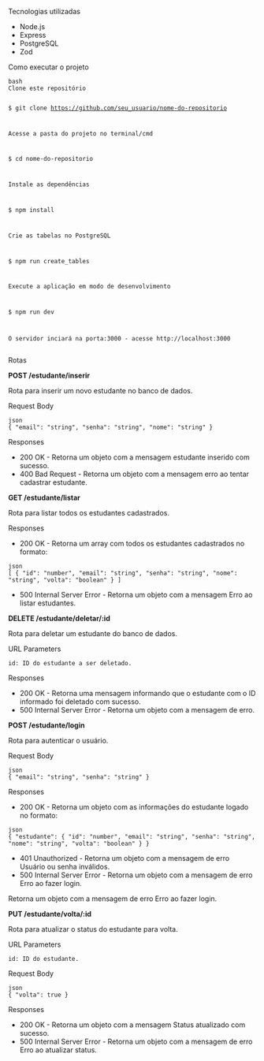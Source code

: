 <p>Tecnologias utilizadas</p>
<ul>
  <li>Node.js</li>
  <li>Express</li>
  <li>PostgreSQL</li>
  <li>Zod</li>
</ul>
<p>Como executar o projeto</p>
<pre><code>bash
Clone este repositório

$ git clone https://github.com/seu_usuario/nome-do-repositorio

Acesse a pasta do projeto no terminal/cmd

$ cd nome-do-repositorio

Instale as dependências

$ npm install

Crie as tabelas no PostgreSQL

$ npm run create_tables

Execute a aplicação em modo de desenvolvimento

$ npm run dev

O servidor inciará na porta:3000 - acesse http://localhost:3000
</code></pre>
<p>Rotas</p>
<p><strong>POST /estudante/inserir</strong></p>
<p>Rota para inserir um novo estudante no banco de dados.</p>
<p>Request Body</p>
<pre><code>json
{ "email": "string", "senha": "string", "nome": "string" }
</code></pre>
<p>Responses</p>
<ul>
  <li>200 OK - Retorna um objeto com a mensagem estudante inserido com sucesso.</li>
  <li>400 Bad Request - Retorna um objeto com a mensagem erro ao tentar cadastrar estudante.</li>
</ul>
<p><strong>GET /estudante/listar</strong></p>
<p>Rota para listar todos os estudantes cadastrados.</p>
<p>Responses</p>
<ul>
  <li>200 OK - Retorna um array com todos os estudantes cadastrados no formato:</li>
</ul>
<pre><code>json
[ { "id": "number", "email": "string", "senha": "string", "nome": "string", "volta": "boolean" } ]
</code></pre>
<ul>
  <li>500 Internal Server Error - Retorna um objeto com a mensagem Erro ao listar estudantes.</li>
</ul>
<p><strong>DELETE /estudante/deletar/:id</strong></p>
<p>Rota para deletar um estudante do banco de dados.</p>
<p>URL Parameters</p>
<pre><code>id: ID do estudante a ser deletado.
</code></pre>
<p>Responses</p>
<ul>
  <li>200 OK - Retorna uma mensagem informando que o estudante com o ID informado foi deletado com sucesso.</li>
  <li>500 Internal Server Error - Retorna um objeto com a mensagem de erro.</li>
</ul>
<p><strong>POST /estudante/login</strong></p>
<p>Rota para autenticar o usuário.</p>
<p>Request Body</p>
<pre><code>json
{ "email": "string", "senha": "string" }
</code></pre>
<p>Responses</p>
<ul>
  <li>200 OK - Retorna um objeto com as informações do estudante logado no formato:</li>
</ul>
<pre><code>json
{ "estudante": { "id": "number", "email": "string", "senha": "string", "nome": "string", "volta": "boolean" } }
</code></pre>
<ul>
  <li>401 Unauthorized - Retorna um objeto com a mensagem de erro Usuário ou senha inválidos.</li>
  <li>500 Internal Server Error - Retorna um objeto com a mensagem de erro Erro ao fazer login.</li>
</ul
<p>Retorna um objeto com a mensagem de erro Erro ao fazer login.</p>
<p><strong>PUT /estudante/volta/:id</strong></p>
<p>Rota para atualizar o status do estudante para volta.</p>
<p>URL Parameters</p>
<pre><code>id: ID do estudante.
</code></pre>
<p>Request Body</p>
<pre><code>json
{ "volta": true }
</code></pre>
<p>Responses</p>
<ul>
  <li>200 OK - Retorna um objeto com a mensagem Status atualizado com sucesso.</li>
  <li>500 Internal Server Error - Retorna um objeto com a mensagem de erro Erro ao atualizar status.</li>
</ul>
